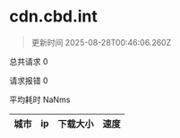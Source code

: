 
  # cdn.cbd.int

  > 更新时间 2025-08-28T00:46:06.260Z
  
  总共请求 0

  请求报错 0

  平均耗时 NaNms

|城市|ip|下载大小|速度|
|-----|----------|---|---|

  